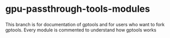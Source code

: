 # gpu-passthrough-tools-modules
###
This branch is for documentation of gptools and for users who want to fork gptools.
Every module is commented to understand how gptools works
